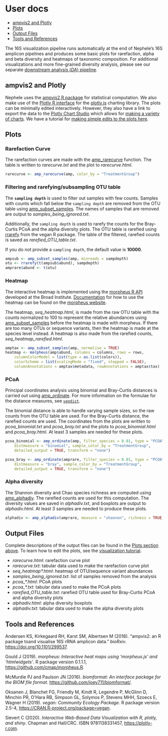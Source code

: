 User docs
================

-   [ampvis2 and Plotly](#ampvis2-and-plotly)
-   [Plots](#plots)
-   [Output Files](#output-files)
-   [Tools and References](#tools-and-references)

The 16S visualization pipeline runs automatically at the end of Nephele’s 16S amplicon pipelines and produces some basic plots for rarefaction, alpha and beta diversity and heatmaps of taxonomic composition. For additional visualizations and more fine-grained diversity analysis, please see our separate <a class="" href="{{ url_for('show_pipes_guide', _anchor='da_pipes') }}">downstream analysis (*DA*) pipeline</a>.

<div class="mt-5 mb-5">

## ampvis2 and Plotly

Nephele uses the [ampvis2 R package](https://madsalbertsen.github.io/ampvis2/) for statistical computation. We also make use of the [Plotly R interface](https://plot.ly/r/) for the [plotly.js](https://plot.ly) charting library. The plots can be minimally edited interactively. However, they also have a link to export the data to the [Plotly Chart Studio](https://plotly.com/chart-studio/) which allows for [making a variety of charts](https://plotly.com/chart-studio-help/tutorials/). We have a tutorial for <a href="{{ url_for('show_tutorials') }}">making simple edits to the plots here</a>.

</div>

<div class="mt-5 mb-5">

## Plots

### Rarefaction Curve

The rarefaction curves are made with the [amp_rarecurve](https://madsalbertsen.github.io/ampvis2/reference/amp_rarecurve.html) function. The table is written to *rarecurve.txt* and the plot to *rarecurve.html*.

``` r
rarecurve <- amp_rarecurve(amp, color_by = "TreatmentGroup")
```

### Filtering and rarefying/subsampling OTU table

The **`sampling depth`** is used to filter out samples with few counts. Samples with counts which fall below the `sampling depth` are removed from the OTU table using [amp_subset_samples](https://madsalbertsen.github.io/ampvis2/reference/amp_subset_samples.html). The names of samples that are removed are output to *samples_being_ignored.txt*.

Additionally, the `sampling depth` is used to rarefy the counts for the Bray-Curtis PCoA and the alpha diversity plots. The OTU table is rarefied using [rrarefy](https://www.rdocumentation.org/packages/vegan/versions/2.4-2/topics/rarefy) from the vegan R package. The table of the filtered, rarefied counts is saved as *rarefied_OTU_table.txt*.

If you do not provide a `sampling depth`, the default value is **10000**.

``` r
ampsub <- amp_subset_samples(amp, minreads = sampdepth)
otu <- rrarefy(t(ampsub$abund), sampdepth)
amprare$abund <- t(otu)
```

### Heatmap

The interactive heatmap is implemented using the [morpheus R API](https://github.com/cmap/morpheus.R) developed at the Broad Institute. [Documentation](https://software.broadinstitute.org/morpheus/documentation.html) for how to use the heatmap can be found on the [morpheus website](https://software.broadinstitute.org/morpheus/).

The heatmap, *seq_heatmap.html*, is made from the raw OTU table with the counts normalized to 100 to represent the relative abundances using [amp_subset_samples](https://madsalbertsen.github.io/ampvis2/reference/amp_subset_samples.html) before the heatmap is made with morpheus. If there are too many OTUs or sequence variants, then the heatmap is made at the species level instead. A heatmap is also made from the rarefied counts, *seq_heatmap_rarefied.html*.

``` r
amptax <- amp_subset_samples(amp, normalise = TRUE)
heatmap <- morpheus(amp$abund, columns = columns, rows = rows,
    columnColorModel = list(type = as.list(colors)),
    colorScheme = list(scalingMode = "fixed", stepped = FALSE),
    columnAnnotations = amptax$metadata, rowAnnotations = amptax$tax)
```

### PCoA

Principal coordinates analysis using binomial and Bray-Curtis distances is carried out using [amp_ordinate](https://madsalbertsen.github.io/ampvis2/reference/amp_ordinate.html). For more information on the formulae for the distance measures, see [`vegdist`](https://www.rdocumentation.org/packages/vegan/versions/2.4-2/topics/vegdist).

The binomial distance is able to handle varying sample sizes, so the raw counts from the OTU table are used. For the Bray-Curtis distance, the rarefied counts are used. The coordinates from the plots are written to *pcoa_binomial.txt* and *pcoa_bray.txt* and the plots to *pcoa_binomial.html* and *pcoa_bray.html*. At least 3 samples are needed for these plots.

``` r
pcoa_binomial <- amp_ordinate(amp, filter_species = 0.01, type = "PCOA",
    distmeasure = "binomial", sample_color_by = "TreatmentGroup",
    detailed_output = TRUE, transform = "none")

pcoa_bray <- amp_ordinate(amprare, filter_species = 0.01, type = "PCOA",
    distmeasure = "bray", sample_color_by = "TreatmentGroup",
    detailed_output = TRUE, transform = "none")
```

### Alpha diversity

The Shannon diversity and Chao species richness are computed using [amp_alphadiv](https://madsalbertsen.github.io/ampvis2/reference/amp_alphadiv.html). The rarefied counts are used for this computation. The diversity values are saved in *alphadiv.txt*, and boxplots are output to *alphadiv.html*. At least 3 samples are needed to produce these plots.

``` r
alphadiv <- amp_alphadiv(amprare, measure = "shannon", richness = TRUE, rarefy = sampdepth)
```

</div>

<div class="mt-5 mb-5">

## Output Files

Complete descriptions of the output files can be found in the [Plots section above](#plots). To learn how to edit the plots, see the <a href="{{ url_for('show_tutorials') }}">visualization tutorial</a>.

-   *rarecurve.html*: rarefaction curve plot
-   *rarecurve.txt*: tabular data used to make the rarefaction curve plot
-   *seq_heatmap\*.html*: heatmap of OTU/sequence variant abundances
-   *samples_being_ignored.txt*: list of samples removed from the analysis
-   *pcoa\_\*.html*: PCoA plots
-   *pcoa\_\*.txt*: tabular data used to make the PCoA plots
-   *rarefied_OTU_table.txt*: rarefied OTU table used for Bray-Curtis PCoA and alpha diversity plots
-   *alphadiv.html*: alpha diversity boxplots
-   *alphadiv.txt*: tabular data used to make the alpha diversity plots

</div>

<div class="mt-5 mb-5">

## Tools and References

Andersen KS, Kirkegaard RH, Karst SM, Albertsen M (2018). “ampvis2: an R package toand visualise 16S rRNA amplicon data.” *bioRxiv*. <https://doi.org/10.1101/299537>.
<p>
Gould J (2019). <em>morpheus: Interactive heat maps using ‘morpheus.js’ and ‘htmlwidgets’</em>. R package version 0.1.1.1, <a href="https://github.com/cmap/morpheus.R">https://github.com/cmap/morpheus.R</a>.
</p>
<p>
McMurdie PJ and Paulson JN (2016). <em>biomformat: An interface package for the BIOM file format</em>. <a href="https://github.com/joey711/biomformat/" target="_blank" rel="noopener noreferrer">https://github.com/joey711/biomformat/</a>.
</p>
<p>
Oksanen J, Blanchet FG, Friendly M, Kindt R, Legendre P, McGlinn D, Minchin PR, O’Hara RB, Simpson GL, Solymos P, Stevens MHH, Szoecs E, Wagner H (2019). <em>vegan: Community Ecology Package</em>. R package version 2.5-4, <a href="https://CRAN.R-project.org/package=vegan" target="_blank" rel="noopener noreferrer">https://CRAN.R-project.org/package=vegan</a>.
</p>

Sievert C (2020). *Interactive Web-Based Data Visualization with R, plotly, and shiny*. Chapman and Hall/CRC. ISBN 9781138331457, <https://plotly-r.com>.

</div>
